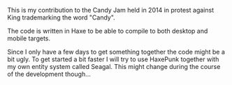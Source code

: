 This is my contribution to the Candy Jam held in 2014 in protest against King trademarking the word 
"Candy".

The code is written in Haxe to be able to compile to both desktop and mobile targets.

Since I only have a few days to get something together the code might be a bit ugly. To get started a 
bit faster I will try to use HaxePunk together with my own entity system called Seagal. This might 
change during the course of the development though...
